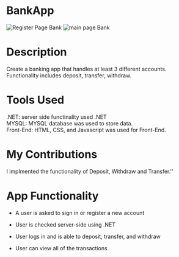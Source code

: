 # BankApp

![Register Page Bank](https://user-images.githubusercontent.com/55166509/184949379-e531f9b8-0be6-461e-b98b-eb830199fb65.JPG)
![main page Bank](https://user-images.githubusercontent.com/55166509/184949384-4e75aa62-d0ab-4ad3-b0a6-ffc3bf4f4a73.JPG)

# Description

Create a banking app that handles at least 3 different accounts. Functionality includes deposit, transfer, withdraw.

# Tools Used

.NET: server side functinality used .NET <br/>
MYSQL: MYSQL database was used to store data. <br/>
Front-End: HTML, CSS, and Javascript was used for Front-End. <br/>

# My Contributions

I implmented the functionality of Deposit, Withdraw and Transfer.''


# App Functionality

- A user is asked to sign in or register a new account <br/>

- User is checked server-side using .NET <br/>

- User logs in and is able to deposit, transfer, and withdraw <br/>

- User can view all of the transactions <br/>


